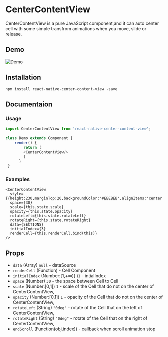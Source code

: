 # CenterContentView

CenterContentView is a pure JavaScript component,and it can auto center cell with some simple transfrom animations when you move, slide or release.

## Demo

![Demo](./gif/Demo.gif)

## Installation

`npm install react-native-center-content-view -save`

## Documentaion

### Usage
```javascript	
import CenterContentView from 'react-native-center-content-view';
	
class Demo extends Component {
	render() {
    	return (
        <CenterContentView/>
    	)	
      }
 }
```
### Examples
```
<CenterContentView
  style={{height:230,marginTop:20,backgroundColor:'#EBEBEB',alignItems:'center'}}
  space={30}
  scale={this.state.scale}
  opacity={this.state.opacity}
  rotateLeft={this.state.rotateLeft}
  rotateRight={this.state.rotateRight}
  data={SECTIONS}
  initialIndex={3}
  renderCell={this.renderCell.bind(this)}
/>
```
## Props
- `data` (Array) `null` - dataSource
- `renderCell` (Function)  - Cell Component
- `initialIndex` (Number:[1,+∞)] )`1` - intialIndex
- `space` (Number) `30` - the space between Cell to Cell 
- `scale` (Number:[0,1]) `1` - scale of the Cell that do not on the center of CenterContentView,
- `opacity` (Number:[0,1]) `1` - opacity of the Cell that do not on the center of CenterContentView,
- `rotateLeft` (String) `"0deg"` - rotate of the Cell that on the left of CenterContentView,
- `rotateRight` (String) `"0deg"` - rotate of the Cell that on the right of CenterContentView,
- `endScroll` (Function(obj,index)) - callback when scroll animation stop


